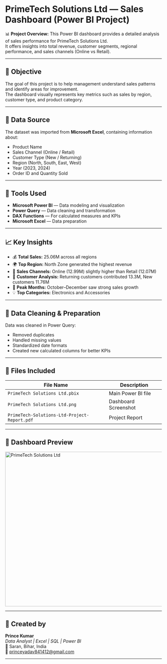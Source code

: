 # PrimeTech Solutions Ltd — Sales Dashboard (Power BI Project)

📊 **Project Overview:**
This Power BI dashboard provides a detailed analysis of sales performance for PrimeTech Solutions Ltd.  
It offers insights into total revenue, customer segments, regional performance, and sales channels (Online vs Retail).

---

## 🎯 **Objective**
The goal of this project is to help management understand sales patterns and identify areas for improvement.  
The dashboard visually represents key metrics such as sales by region, customer type, and product category.

---

## 🧩 **Data Source**
The dataset was imported from **Microsoft Excel**, containing information about:
- Product Name  
- Sales Channel (Online / Retail)  
- Customer Type (New / Returning)  
- Region (North, South, East, West)  
- Year (2023, 2024)  
- Order ID and Quantity Sold  

---

## 🧠 **Tools Used**
- **Microsoft Power BI** — Data modeling and visualization  
- **Power Query** — Data cleaning and transformation  
- **DAX Functions** — For calculated measures and KPIs  
- **Microsoft Excel** — Data preparation  

---

## 📈 **Key Insights**
- 💰 **Total Sales:** 25.06M across all regions  
- 🌍 **Top Region:** North Zone generated the highest revenue  
- 🛒 **Sales Channels:** Online (12.99M) slightly higher than Retail (12.07M)  
- 👥 **Customer Analysis:** Returning customers contributed 13.3M, New customers 11.76M  
- 📅 **Peak Months:** October–December saw strong sales growth  
- 💡 **Top Categories:** Electronics and Accessories  

---

## 🧹 **Data Cleaning & Preparation**
Data was cleaned in Power Query:
- Removed duplicates  
- Handled missing values  
- Standardized date formats  
- Created new calculated columns for better KPIs  

---

## 🧾 **Files Included**
| File Name | Description |
|------------|-------------|
| `PrimeTech Solutions Ltd.pbix` | Main Power BI file |
| `PrimeTech Solutions Ltd.png` | Dashboard Screenshot |
| `PrimeTech-Solutions-Ltd-Project-Report.pdf` | Project Report |

---

## 📸 **Dashboard Preview**
<img width="888" height="498" alt="PrimeTech Solutions Ltd" src="https://github.com/user-attachments/assets/2127241e-a5bf-4993-8318-bc5c68f3e645" />


---

## 👤 **Created by**
**Prince Kumar**  
_Data Analyst  | Excel | SQL | Power BI_  
📍 Saran, Bihar, India  
📧 princeyadav841412@gmail.com  

---
